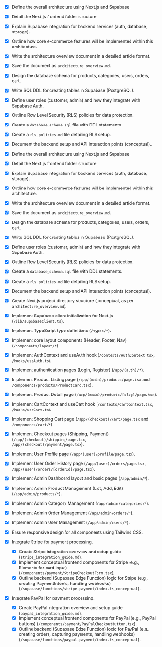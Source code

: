- [x] Define the overall architecture using Next.js and Supabase.
- [x] Detail the Next.js frontend folder structure.
- [x] Explain Supabase integration for backend services (auth, database, storage).
- [x] Outline how core e-commerce features will be implemented within this architecture.
- [x] Write the architecture overview document in a detailed article format.
- [x] Save the document as `architecture_overview.md`.
- [x] Design the database schema for products, categories, users, orders, cart.
- [x] Write SQL DDL for creating tables in Supabase (PostgreSQL).
- [x] Define user roles (customer, admin) and how they integrate with Supabase Auth.
- [x] Outline Row Level Security (RLS) policies for data protection.
- [x] Create a `database_schema.sql` file with DDL statements.
- [x] Create a `rls_policies.md` file detailing RLS setup.
- [x] Document the backend setup and API interaction points (conceptual)..

- [x] Define the overall architecture using Next.js and Supabase.
- [x] Detail the Next.js frontend folder structure.
- [x] Explain Supabase integration for backend services (auth, database, storage).
- [x] Outline how core e-commerce features will be implemented within this architecture.
- [x] Write the architecture overview document in a detailed article format.
- [x] Save the document as `architecture_overview.md`.
- [x] Design the database schema for products, categories, users, orders, cart.
- [x] Write SQL DDL for creating tables in Supabase (PostgreSQL).
- [x] Define user roles (customer, admin) and how they integrate with Supabase Auth.
- [x] Outline Row Level Security (RLS) policies for data protection.
- [x] Create a `database_schema.sql` file with DDL statements.
- [x] Create a `rls_policies.md` file detailing RLS setup.
- [x] Document the backend setup and API interaction points (conceptual).
- [x] Create Next.js project directory structure (conceptual, as per `architecture_overview.md`).
- [x] Implement Supabase client initialization for Next.js (`/lib/supabaseClient.ts`).
- [x] Implement TypeScript type definitions (`/types/*`).
- [x] Implement core layout components (Header, Footer, Nav) (`/components/layout/*`).
- [x] Implement AuthContext and useAuth hook (`/contexts/AuthContext.tsx`, `/hooks/useAuth.ts`).
- [x] Implement authentication pages (Login, Register) (`/app/(auth)/*`).
- [x] Implement Product Listing page (`/app/(main)/products/page.tsx` and `/components/products/ProductCard.tsx`).
- [x] Implement Product Detail page (`/app/(main)/products/[slug]/page.tsx`).
- [x] Implement CartContext and useCart hook (`/contexts/CartContext.tsx`, `/hooks/useCart.ts`).
- [x] Implement Shopping Cart page (`/app/(checkout)/cart/page.tsx` and `/components/cart/*`).
- [x] Implement Checkout pages (Shipping, Payment) (`/app/(checkout)/shipping/page.tsx`, `/app/(checkout)/payment/page.tsx`).
- [x] Implement User Profile page (`/app/(user)/profile/page.tsx`).
- [x] Implement User Order History page (`/app/(user)/orders/page.tsx`, `/app/(user)/orders/[orderId]/page.tsx`).
- [x] Implement Admin Dashboard layout and basic pages (`/app/admin/*`).
- [x] Implement Admin Product Management (List, Add, Edit) (`/app/admin/products/*`).
- [x] Implement Admin Category Management (`/app/admin/categories/*`).
- [x] Implement Admin Order Management (`/app/admin/orders/*`).
- [x] Implement Admin User Management (`/app/admin/users/*`).
- [x] Ensure responsive design for all components using Tailwind CSS.


- [x] Integrate Stripe for payment processing.
  - [x] Create Stripe integration overview and setup guide (`stripe_integration_guide.md`).
  - [x] Implement conceptual frontend components for Stripe (e.g., Elements for card input) (`/components/payment/StripeCheckoutForm.tsx`).
  - [x] Outline backend (Supabase Edge Function) logic for Stripe (e.g., creating PaymentIntents, handling webhooks) (`/supabase/functions/stripe-payment/index.ts_conceptual`).
- [x] Integrate PayPal for payment processing.
  - [x] Create PayPal integration overview and setup guide (`paypal_integration_guide.md`).
  - [x] Implement conceptual frontend components for PayPal (e.g., PayPal buttons) (`/components/payment/PayPalCheckoutButton.tsx`).
  - [x] Outline backend (Supabase Edge Function) logic for PayPal (e.g., creating orders, capturing payments, handling webhooks) (`/supabase/functions/paypal-payment/index.ts_conceptual`).

